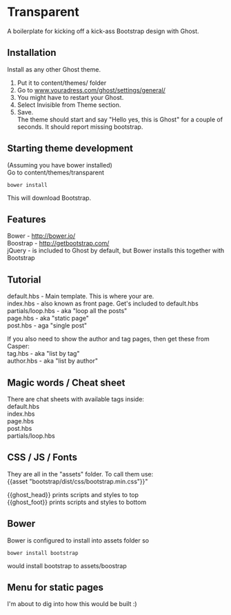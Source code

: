 # Transparent  

A boilerplate for kicking off a kick-ass Bootstrap design with Ghost.  


Installation  
---------------  
Install as any other Ghost theme.  
1. Put it to content/themes/ folder  
2. Go to www.youradress.com/ghost/settings/general/  
3. You might have to restart your Ghost.  
4. Select Invisible from Theme section.  
5. Save.  
The theme should start and say "Hello yes, this is Ghost" for a couple of seconds.
It should report missing bootstrap.


Starting theme development  
---------------  
(Assuming you have bower installed)  
Go to content/themes/transparent  
```
bower install  
```
This will download Bootstrap.  


Features  
-----------  
Bower - http://bower.io/  
Boostrap - http://getbootstrap.com/  
jQuery - is included to Ghost by default, but Bower installs this together with Bootstrap  


Tutorial  
--------  
default.hbs - Main template. This is where your <html><head><body> are.  
  index.hbs - also known as front page. Get's included to default.hbs  
    partials/loop.hbs - aka "loop all the posts"  
  page.hbs - aka "static page"  
  post.hbs - aga "single post"  

If you also need to show the author and tag pages, then get these from Casper:  
tag.hbs - aka "list by tag"  
author.hbs - aka "list by author"  


Magic words / Cheat sheet  
--------------  
There are chat sheets with available tags inside:  
default.hbs  
index.hbs  
page.hbs  
post.hbs  
partials/loop.hbs  


CSS / JS / Fonts  
-----------------  
They are all in the "assets" folder. To call them use:  
{{asset "bootstrap/dist/css/bootstrap.min.css"}}"  

{{ghost_head}} prints scripts and styles to top  
{{ghost_foot}} prints scripts and styles to bottom  


Bower  
---------  
Bower is configured to install into assets folder so  
```  
bower install bootstrap  
```  
would install bootstrap to assets/boostrap  


Menu for static pages  
----  
I'm about to dig into how this would be built :)  
